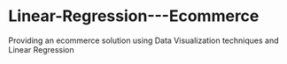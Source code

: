 # Linear-Regression---Ecommerce
Providing an ecommerce solution using Data Visualization techniques and Linear Regression

